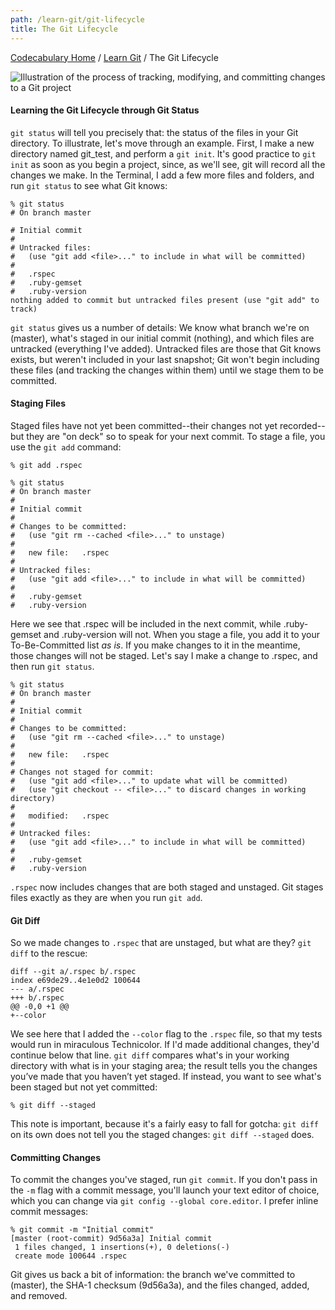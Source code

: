```yaml
---
path: /learn-git/git-lifecycle
title: The Git Lifecycle
---
```

[Codecabulary Home](/) / [Learn Git](/learn-git) / The Git Lifecycle

<!-- ---title: The Git Lifecycle -->

![Illustration of the process of tracking, modifying, and committing changes to a Git project](http://git-scm.com/figures/18333fig0201-tn.png)

#### Learning the Git Lifecycle through Git Status

`git status` will tell you precisely that: the status of the files in your Git directory. To illustrate, let's move through an example. First, I make a new directory named git_test, and perform a `git init`. It's good practice to `git init` as soon as you begin a project, since, as we'll see, git will record all the changes we make. In the Terminal, I add a few more files and folders, and run `git status` to see what Git knows:

	% git status                                                
	# On branch master
	
	# Initial commit
	#
	# Untracked files:
	#   (use "git add <file>..." to include in what will be committed)
	#
	#	.rspec
	#	.ruby-gemset
	#	.ruby-version
	nothing added to commit but untracked files present (use "git add" to track)

`git status` gives us a number of details: We know what branch we're on (master), what's staged in our initial commit (nothing), and which files are untracked (everything I've added). Untracked files are those that Git knows exists, but weren't included in your last snapshot; Git won't begin including these files (and tracking the changes within them) until we stage them to be committed.

#### Staging Files

Staged files have not yet been committed--their changes not yet recorded--but they are "on deck" so to speak for your next commit. To stage a file, you use the `git add` command:

	% git add .rspec
	
	% git status                                                                                                                             
	# On branch master
	#
	# Initial commit
	#
	# Changes to be committed:
	#   (use "git rm --cached <file>..." to unstage)
	#
	#	new file:   .rspec
	#
	# Untracked files:
	#   (use "git add <file>..." to include in what will be committed)
	#
	#	.ruby-gemset
	#	.ruby-version

Here we see that .rspec will be included in the next commit, while .ruby-gemset and .ruby-version will not. When you stage a file, you add it to your To-Be-Committed list _as is_. If you make changes to it in the meantime, those changes will not be staged. Let's say I make a change to .rspec, and then run `git status`. 

	% git status                                                                                                                                       
	# On branch master
	#
	# Initial commit
	#
	# Changes to be committed:
	#   (use "git rm --cached <file>..." to unstage)
	#
	#	new file:   .rspec
	#
	# Changes not staged for commit:
	#   (use "git add <file>..." to update what will be committed)
	#   (use "git checkout -- <file>..." to discard changes in working directory)
	#
	#	modified:   .rspec
	#
	# Untracked files:
	#   (use "git add <file>..." to include in what will be committed)
	#
	#	.ruby-gemset
	#	.ruby-version
	
`.rspec` now includes changes that are both staged and unstaged. Git stages files exactly as they are when you run `git add`. 

#### Git Diff

So we made changes to `.rspec` that are unstaged, but what are they? `git diff` to the rescue:

	diff --git a/.rspec b/.rspec
	index e69de29..4e1e0d2 100644
	--- a/.rspec
	+++ b/.rspec
	@@ -0,0 +1 @@
	+--color

We see here that I added the `--color` flag to the `.rspec` file, so that my tests would run in miraculous Technicolor. If I'd made additional changes, they'd continue below that line. `git diff` compares what's in your working directory with what is in your staging area; the result tells you the changes you’ve made that you haven’t yet staged. If instead, you want to see what's been staged but not yet committed:

	% git diff --staged
	
This note is important, because it's a fairly easy to fall for gotcha: `git diff` on its own does not tell you the staged changes: `git diff --staged` does.

#### Committing Changes

To commit the changes you've staged, run `git commit`. If you don't pass in the `-m` flag with a commit message, you'll launch your text editor of choice, which you can change via `git config --global core.editor`. I prefer inline commit messages:

	% git commit -m "Initial commit"                                                                                                                              
	[master (root-commit) 9d56a3a] Initial commit
	 1 files changed, 1 insertions(+), 0 deletions(-)
	 create mode 100644 .rspec
	 
Git gives us back a bit of information: the branch we've committed to (master), the SHA-1 checksum (9d56a3a), and the files changed, added, and removed. 
